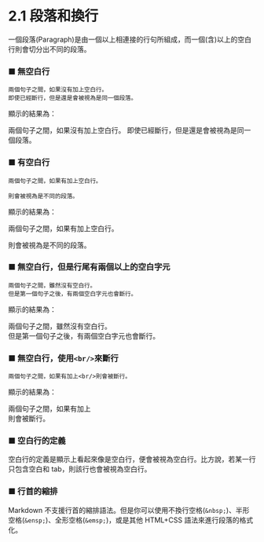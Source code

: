 # 2.1 段落和換行

一個段落(Paragraph)是由一個以上相連接的行句所組成，而一個(含)以上的空白行則會切分出不同的段落。

### ■ 無空白行

```
兩個句子之間，如果沒有加上空白行。
即使已經斷行，但是還是會被視為是同一個段落。
```

顯示的結果為：

兩個句子之間，如果沒有加上空白行。
即使已經斷行，但是還是會被視為是同一個段落。

### ■ 有空白行

```
兩個句子之間，如果有加上空白行。

則會被視為是不同的段落。
```

顯示的結果為：

兩個句子之間，如果有加上空白行。

則會被視為是不同的段落。

### ■ 無空白行，但是行尾有兩個以上的空白字元

```
兩個句子之間，雖然沒有空白行。  
但是第一個句子之後，有兩個空白字元也會斷行。
```

顯示的結果為：

兩個句子之間，雖然沒有空白行。  
但是第一個句子之後，有兩個空白字元也會斷行。

### ■ 無空白行，使用`<br/>`來斷行

```
兩個句子之間，如果有加上<br/>則會被斷行。
```

顯示的結果為：

兩個句子之間，如果有加上<br/>則會被斷行。

### ■ 空白行的定義
空白行的定義是顯示上看起來像是空白行，便會被視為空白行。比方說，若某一行只包含空白和 tab，則該行也會被視為空白行。

### ■ 行首的縮排
Markdown 不支援行首的縮排語法。但是你可以使用不換行空格(`&nbsp;`)、半形空格(`&ensp;`)、全形空格(`&emsp;`)，或是其他 HTML+CSS 語法來進行段落的格式化。 
